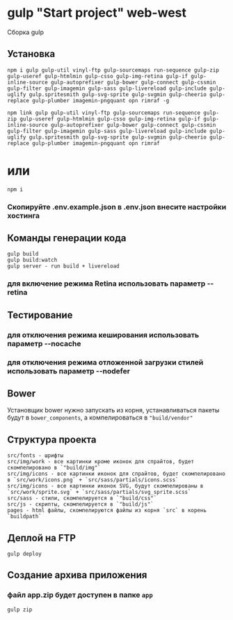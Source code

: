 # gulp "Start project" web-west
Сборка gulp

## Установка

```
npm i gulp gulp-util vinyl-ftp gulp-sourcemaps run-sequence gulp-zip gulp-useref gulp-htmlmin gulp-csso gulp-img-retina gulp-if gulp-inline-source gulp-autoprefixer gulp-bower gulp-connect gulp-cssmin gulp-filter gulp-imagemin gulp-sass gulp-livereload gulp-include gulp-uglify gulp.spritesmith gulp-svg-sprite gulp-svgmin gulp-cheerio gulp-replace gulp-plumber imagemin-pngquant opn rimraf -g

npm link gulp gulp-util vinyl-ftp gulp-sourcemaps run-sequence gulp-zip gulp-useref gulp-htmlmin gulp-csso gulp-img-retina gulp-if gulp-inline-source gulp-autoprefixer gulp-bower gulp-connect gulp-cssmin gulp-filter gulp-imagemin gulp-sass gulp-livereload gulp-include gulp-uglify gulp.spritesmith gulp-svg-sprite gulp-svgmin gulp-cheerio gulp-replace gulp-plumber imagemin-pngquant opn rimraf
```

# или

```
npm i
```

### Скопируйте .env.example.json в .env.json внесите настройки хостинга

## Команды генерации кода

```
gulp build 
gulp build:watch
gulp server - run build + livereload
```
### для включение режима Retina использовать параметр --retina

## Тестирование
### для отключения режима кеширования использовать параметр --nocache
### для отключения режима отложенной загрузки стилей использовать параметр --nodefer

## Bower
Установщик bower нужно запускать из корня, устанавливаться пакеты будут в `bower_components`, а компелироваться в `"build/vendor"`

## Структура проекта
```
src/fonts - шрифты
src/img/work - все картинки кроме иконок для спрайтов, будет скомпелировано в `"build/img"`
src/img/icons - все картинки иконок для спрайтов, будет скомпелировано в `src/work/icons.png` + `src/sass/partials/icons.scss`
src/img/icons - все картинки иконок SVG, будут скомпелированы в `src/work/sprite.svg` + `src/sass/partials/svg_sprite.scss`
src/sass - стили, скомпелируется в `"build/css"`
src/js - скрипты, скомпелируется в `"build/js"`
pages - html файлы, скомпелируются файлы из корня `src` в корень `buildpath`
```

## Деплой на FTP

```
gulp deploy
```

## Создание архива приложения

### файл app.zip будет доступен в папке `app`

```
gulp zip
```